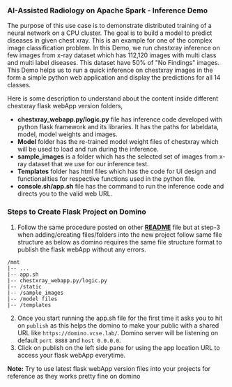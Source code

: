 ### AI-Assisted Radiology on Apache Spark - Inference Demo

The purpose of this use case is to demonstrate distributed training of a neural network on a CPU cluster. The goal is to build a model to predict diseases in given chest xray. This is an example for one of the complex image classification problem. In this Demo, we run chestxray inference on few images from x-ray dataset which has 112,120 images with multi class and multi label diseases. This dataset have 50% of "No Findings" images. This Demo helps us to run a quick inference on chestxray images in the form a simple python web application and display the predictions for all 14 classes.

Here is some description to understand about the content inside different chestxray flask webApp version folders,

- **chestxray_webapp.py/logic.py** file has inference code developed with python flask framework and its libraries. It has the paths for labeldata, model, model weights and images.
- **Model** folder has the re-trained model weight files of chestxray which will be used to load and run during the inference.
- **sample_images** is a folder which has the selected set of images from x-ray dataset that we use for our inference test.
- **Templates** folder has html files which has the code for UI design and functionalities for respective functions used in the python file.
- **console.sh/app.sh** file has the command to run the inference code and directs you to the valid web URL.

### Steps to Create Flask Project on Domino
1. Follow the same procedure posted on other [**README**](https://bitbucket.gtie.dell.com/projects/REB/repos/domino/browse/usecases/chestxray/spark/README.md) file but at step-3 when adding/creating files/folders into the new project follow same file structure as below as domino requires the same file structure format to publish the flask webApp without any errors.
```
/mnt
|-- ...
|-- app.sh
|-- chestxray_webapp.py/logic.py
|-- /static
|-- /sample_images
|-- /model files
|-- /templates
```
2. Once you start running the app.sh file for the first time it asks you to hit on `publish` as this helps the domino to make your public with a shared URL like `https://domino.vcse.lab/`. Domino server will be listening on default `port 8888` and `host 0.0.0.0`.
3. Click on publish on the left side pane for using the app location URL to access your flask webApp everytime.

**Note:** Try to use latest flask webApp version files into your projects for reference as they works pretty fine on domino
